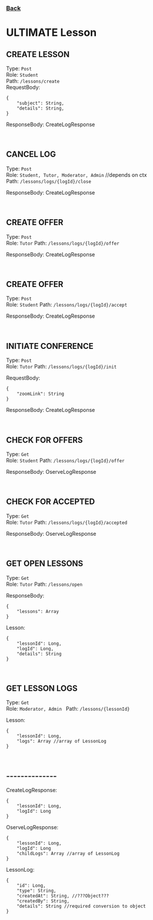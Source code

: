 ### [Back](./Main.md)

# ULTIMATE Lesson

## **CREATE LESSON**

Type: `Post`  
Role: `Student`  
Path: `/lessons/create`  
RequestBody:

```
{
    "subject": String,
    "details": String,
}
```

ResponseBody: CreateLogResponse

<br>

## **CANCEL LOG**

Type: `Post`  
Role: `Student, Tutor, Moderator, Admin` //depends on ctx  
Path: `/lessons/logs/{logId}/close`  

ResponseBody: CreateLogResponse

<br>

## **CREATE OFFER**

Type: `Post`  
Role: `Tutor`
Path: `/lessons/logs/{logId}/offer`  

ResponseBody: CreateLogResponse

<br>

## **CREATE OFFER**

Type: `Post`  
Role: `Student`
Path: `/lessons/logs/{logId}/accept`  

ResponseBody: CreateLogResponse

<br>

## **INITIATE CONFERENCE**

Type: `Post`  
Role: `Tutor`
Path: `/lessons/logs/{logId}/init`  

RequestBody:

```
{
    "zoomLink": String
}
```

ResponseBody: CreateLogResponse

<br>

## **CHECK FOR OFFERS**

Type: `Get`  
Role: `Student`
Path: `/lessons/logs/{logId}/offer`  

ResponseBody: OserveLogResponse

<br>

## **CHECK FOR ACCEPTED**

Type: `Get`  
Role: `Tutor`
Path: `/lessons/logs/{logId}/accepted`  

ResponseBody: OserveLogResponse

<br>

## **GET OPEN LESSONS**

Type: `Get`  
Role: `Tutor`
Path: `/lessons/open`  

ResponseBody: 

```
{
    "lessons": Array
}
```

Lesson:

```
{
    "lessonId": Long,
    "logId": Long,
    "details": String
}
```

<br>

## **GET LESSON LOGS**

Type: `Get`  
Role: `Moderator, Admin `
Path: `/lessons/{lessonId}`  

Lesson:

```
{
    "lessonId": Long,
    "logs": Array //array of LessonLog
}
```

<br>

## **--------------**

CreateLogResponse:

```
{
    "lessonId": Long,
    "logId": Long
}
```

OserveLogResponse:

```
{
    "lessonId": Long,
    "logId": Long
    "childLogs": Array //array of LessonLog
}
```

LessonLog:

```
{
    "id": Long,
    "type": String,
    "createdAt": String, //???Object???
    "createdBy": String,
    "details": String //required conversion to object
}
```
